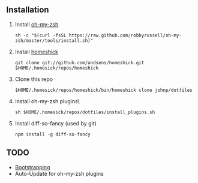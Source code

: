 ## Installation

1. Install [oh-my-zsh](https://github.com/robbyrussell/oh-my-zsh/#basic-installation)

    ```
    sh -c "$(curl -fsSL https://raw.github.com/robbyrussell/oh-my-zsh/master/tools/install.sh)"
    ```
2. Install [homeshick](https://github.com/andsens/homeshick/wiki/Installation)

    ```
    git clone git://github.com/andsens/homeshick.git $HOME/.homesick/repos/homeshick
    ```
3. Clone this repo

    ```
    $HOME/.homesick/repos/homeshick/bin/homeshick clone johnp/dotfiles
    ```
4. Install oh-my-zsh plugins\

    ```
    sh $HOME/.homesick/repos/dotfiles/install_plugins.sh
    ```
5. Install diff-so-fancy (used by git)

    ```
    npm install -g diff-so-fancy
    ```

## TODO

* [Bootstrapping](https://github.com/andsens/homeshick/wiki/Simplistic-bootstraping-script)
* Auto-Update for oh-my-zsh plugins
